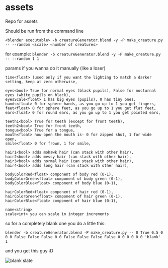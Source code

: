 # assets
Repo for assets

Should be run from the command line

`<blender executable> -b creatureGenerator.blend -y -P make_creature.py -- --random <scale> <number of creatures>`


for example: 
`blender -b creatureGenerator.blend -y -P make_creature.py -- --random 1 1`


params if you wanna do it manually (like a loser)

```
time<float> (used only if you want the lighting to match a darker setting, keep at zero otherwise,

eyes<bool> True for normal eyes (black pupils), False for nocturnal eyes (white pupils on black),
eyesScale<float> 1 has big eyes (pupils), 0 has tiny ones,
hands<float> 0 for sphere hands, as you go up to 1 you get fingers,
feet<float> 0 for sphere feet, as you go up to 1 you get flat feet,
ears<float> 0 for round ears, as you go up to 1 you get pointed ears,

teeth1<bool> True for teeth (except for front teeth),
teeth2<bool> True for front teeth,
tongue<bool> True for a tongue,
mouth<float> how open the mouth is- 0 for zipped shut, 1 for wide open,
smile<float> 0 for frown, 1 for smile,

hair1<bool> adds mohawk hair (can stack with other hair),
hair2<bool> adds messy hair (can stack with other hair),
hair3<bool> adds normal hair (can stack with other hair),
hair4<bool> adds long hair (can stack with other hair),

bodyColorRed<float> component of body red (0-1),
bodyColorGreen<float> component of body green (0-1),
bodyColorBlue<float> component of body blue (0-1),

hairColorRed<float> component of hair red (0-1),
hairColorGreen<float> component of hair green (0-1),
hairColorBlue<float> component of hair blue (0-1),

name<string>
scale<int> you can scale in integer increments
```

so for a completely blank one you do a little this:

`blender -b creatureGenerator.blend -P make_creature.py -- 0 True 0.5 0 0 0 False False False 0 0 False False False False 0 0 0 0 0 0 'blank' 1`

and you get this guy :D

![blank slate](http://i.imgur.com/7JfLhcX.png "This guy")
